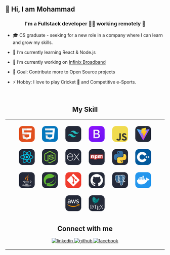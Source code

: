 ## 👋 Hi, I am Mohammad

### <div align="center">I'm a Fullstack developer 👩‍💻 working remotely 🚀</div>

- 🎓 CS graduate - seeking for a new role in a company where I can learn and grow my skills.

- 🌱 I’m currently learning React & Node.js

- 🔭 I’m currently working on [Infinix Broadband](https://github.com/MdShehabulIslam/Infinix-Broadband)

- 🎯 Goal: Contribute more to Open Source projects

- ⚡ Hobby: I love to play Cricket 🏏 and Competitive e-Sports.

<br/>

## <div align="center"> My Skill </div>

<table align="center"><tr><td valign="top" width="100%">

<div align="center" style="margin: 10px">
<img style="margin: 10px" src="./Images/HTML.svg" alt="HTML5" height="50" />
<img style="margin: 10px" src="./Images/CSS.svg" alt="CSS3" height="50" />
<img style="margin: 10px" src="./Images/TailwindCSS-Dark.svg" alt="TailwindCSS" height="50" />
<img style="margin: 10px" src="./Images/Bootstrap.svg" alt="Bootstrap" height="50" />
<img style="margin: 10px" src="./Images/JavaScript.svg" alt="JavaScript" height="50" />
<img style="margin: 10px" src="./Images/Vite-Dark.svg" alt="Vite" height="50" />
<img style="margin: 10px" src="./Images/React-Dark.svg" alt="React" height="50" />
<img style="margin: 10px" src="./Images/NodeJS-Dark.svg" alt="NodeJS" height="50" />
<img style="margin: 10px" src="./Images/ExpressJS-Dark.svg" alt="Express" height="50" />
<img style="margin: 10px" src="./Images/Npm-Dark.svg" alt="NPM" height="50" />
<img style="margin: 10px" src="./Images/Python-Dark.svg" alt="Python" height="50" />
<img style="margin: 10px" src="./Images/CPP.svg" alt="C++" height="50" />
<img style="margin: 10px" src="./Images/Java-Dark.svg" alt="Java" height="50" />
<img style="margin: 10px" src="./Images/Spring-Dark.svg" alt="SpringBoot" height="50" />
<img style="margin: 10px" src="./Images/Git.svg" alt="Git" height="50" />
<img style="margin: 10px" src="./Images/Github-Dark.svg" alt="GitHub" height="50" />
<img style="margin: 10px" src="./Images/PostgreSQL-Dark.svg" alt="PostgreSQL" height="50" />
<img style="margin: 10px" src="./Images/Docker.svg" alt="Docker" height="50" />
<img style="margin: 10px" src="./Images/AWS-Dark.svg" alt="AWS" height="50" />
<img style="margin: 10px" src="./Images/LaTeX-Dark.svg" alt="Latex" height="50" />

## Connect with me

<div align="center">
<a href="https://www.linkedin.com/in/mohammad-shehabul-islam-55b7b223a/" target="_blank">
<img src=https://img.shields.io/badge/linkedin-%231E77B5.svg?&style=for-the-badge&logo=linkedin&logoColor=white alt=linkedin style="margin-bottom: 5px;" />
</a>
<a href="https://github.com/MdShehabulIslam" target="_blank">
<img src=https://img.shields.io/badge/github-%2324292e.svg?&style=for-the-badge&logo=github&logoColor=white alt=github style="margin-bottom: 5px;" />
</a>
<a href="https://www.facebook.com/MdSiamIslam97" target="_blank">
<img src=https://img.shields.io/badge/facebook-%232E87FB.svg?&style=for-the-badge&logo=facebook&logoColor=white alt=facebook style="margin-bottom: 5px;" />
</a>
</div>
</td></tr></table>
